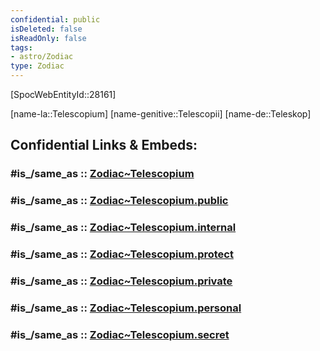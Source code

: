 ```yaml
---
confidential: public
isDeleted: false
isReadOnly: false
tags:
- astro/Zodiac
type: Zodiac
---
```


[SpocWebEntityId::28161]



[name-la::Telescopium]
[name-genitive::Telescopii]
[name-de::Teleskop]


## Confidential Links & Embeds: 

### #is_/same_as :: [Zodiac~Telescopium](/_Standards/Astronomy/Star~Constellation/Zodiac~Telescopium.md) 

### #is_/same_as :: [Zodiac~Telescopium.public](/_public/Astronomy/Star~Constellation/Zodiac~Telescopium.public.md) 

### #is_/same_as :: [Zodiac~Telescopium.internal](/_internal/Astronomy/Star~Constellation/Zodiac~Telescopium.internal.md) 

### #is_/same_as :: [Zodiac~Telescopium.protect](/_protect/Astronomy/Star~Constellation/Zodiac~Telescopium.protect.md) 

### #is_/same_as :: [Zodiac~Telescopium.private](/_private/Astronomy/Star~Constellation/Zodiac~Telescopium.private.md) 

### #is_/same_as :: [Zodiac~Telescopium.personal](/_personal/Astronomy/Star~Constellation/Zodiac~Telescopium.personal.md) 

### #is_/same_as :: [Zodiac~Telescopium.secret](/_secret/Astronomy/Star~Constellation/Zodiac~Telescopium.secret.md)

